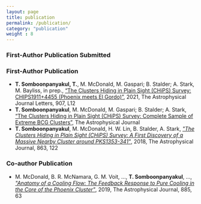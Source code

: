 ```yaml
---
layout: page
title: publication
permalink: /publication/
category: "publication"
weight : 8
---
```


### First-Author Publication Submitted


### First-Author Publication
- **T. Somboonpanyakul, T.**, M. McDonald, M. Gaspari; B. Stalder; A. Stark, M. Bayliss, in prep., [“The Clusters Hiding in Plain Sight (CHiPS) Survey: CHIPS1911+4455 (Phoenix meets El Gordo)”](https://ui.adsabs.harvard.edu/abs/2021ApJ...907L..12S/abstract), 2021, The Astrophysical Journal Letters, 907, L12
- **T. Somboonpanyakul**, M. McDonald, M. Gaspari; B. Stalder; A. Stark, [“The Clusters Hiding in Plain Sight (CHiPS) Survey: Complete Sample of Extreme BCG Clusters”](https://ui.adsabs.harvard.edu/abs/2021arXiv210101730S/abstract), The Astrophysical Journal
- **T. Somboonpanyakul**, M. McDonald, H. W. Lin, B. Stalder, A. Stark, [*"The Clusters Hiding in Plain Sight (CHiPS) Survey: A First Discovery of a Massive Nearby Cluster around PKS1353-341"*](https://ui.adsabs.harvard.edu/abs/2018ApJ...863..122S/abstract), 2018, The Astrophysical Journal, 863, 122

### Co-author Publication
- M. McDonald, B. R. McNamara, G. M. Voit, ..., **T. Somboonpanyakul**, ..., [*"Anatomy of a Cooling Flow: The Feedback Response to Pure Cooling in the Core of the Phoenix Cluster"*](https://ui.adsabs.harvard.edu/abs/2019ApJ...885...63M/abstract), 2019, The Astrophysical Journal, 885, 63
